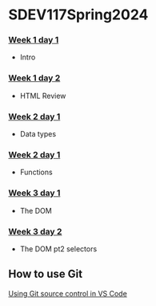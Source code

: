 # SDEV117Spring2024

### [Week 1 day 1](/week01/day1)

- Intro

### [Week 1 day 2](/week01/day2)

- HTML Review

### [Week 2 day 1](/week02/day1)

- Data types

### [Week 2 day 1](/week02/day2)

- Functions

### [Week 3 day 1](/week03/day1)

- The DOM

### [Week 3 day 2](/week03/day2)

- The DOM pt2 selectors

## How to use Git

[Using Git source control in VS Code](https://code.visualstudio.com/docs/sourcecontrol/overview)
